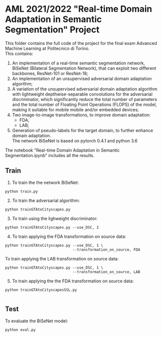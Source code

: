 # AML 2021/2022 "Real-time Domain Adaptation in Semantic Segmentation" Project
This folder contains the full code of the project for the final exam Advanced Machine Learning at Politecnico di Torino. 
<br>
This contains:
1. An implementation of a real-time semantic segmentation network, BiSeNet (Bilateral Segmentation Network), that can exploit two different backbones, ResNet-101 or ResNet-18;
2. An implementation of an unsupervised adversarial domain adaptation algorithm;
3. A variation of the unsupervised adversarial domain adaptation algorithm with lightweight depthwise-separable convolutions for the adversarial discriminator, which significantly reduce the total number of parameters and the total number of Floating Point Operations (FLOPS) of the model, making it suitable for mobile mobile and/or embedded devices;
4. Two image-to-image transformations, to improve domain adaptation:
    * FDA;
    * LAB;
5. Generation of pseudo-labels for the target domain, to further enhance domain adaptation. </br>
The network BiSeNet is based on pytorch 0.4.1 and python 3.6

The notebook "Real-time Domain Adaptation in Semantic Segmentation.ipynb" includes all the results.

## Train
1. To train the the network BiSeNet:
```
python train.py
```  
2. To train the adversarial algorithm:
```
python trainGTAtoCityscapes.py
```  
3. To train using the lighweight discriminator:
```
python trainGTAtoCityscapes.py --use_DSC, 1
```  
4. To train applying the FDA transformation on source data:
```
python trainGTAtoCityscapes.py --use_DSC, 1 \
                               --transformation_on_source, FDA
```  
To train applying the LAB transformation on source data:
```
python trainGTAtoCityscapes.py --use_DSC, 1 \
                               --transformation_on_source, LAB
```  
5. To train applying the the FDA transformation on source data:
```
python trainGTAtoCityscapesSSL.py 
                               
```  


## Test
To evaluate the BiSeNet model:
```
python eval.py
```
